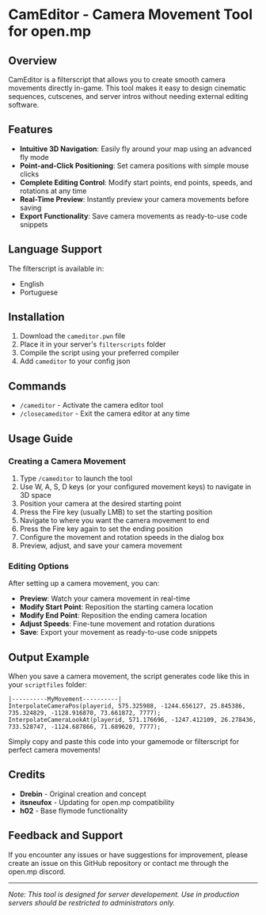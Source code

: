 # CamEditor - Camera Movement Tool for open.mp

## Overview
CamEditor is a filterscript that allows you to create smooth camera movements directly in-game. This tool makes it easy to design cinematic sequences, cutscenes, and server intros without needing external editing software.

## Features
- **Intuitive 3D Navigation**: Easily fly around your map using an advanced fly mode
- **Point-and-Click Positioning**: Set camera positions with simple mouse clicks
- **Complete Editing Control**: Modify start points, end points, speeds, and rotations at any time
- **Real-Time Preview**: Instantly preview your camera movements before saving
- **Export Functionality**: Save camera movements as ready-to-use code snippets

## Language Support
The filterscript is available in:
- English
- Portuguese

## Installation
1. Download the `cameditor.pwn` file
2. Place it in your server's `filterscripts` folder
3. Compile the script using your preferred compiler
4. Add `cameditor` to your config json

## Commands
- `/cameditor` - Activate the camera editor tool
- `/closecameditor` - Exit the camera editor at any time

## Usage Guide

### Creating a Camera Movement
1. Type `/cameditor` to launch the tool
2. Use W, A, S, D keys (or your configured movement keys) to navigate in 3D space
3. Position your camera at the desired starting point
4. Press the Fire key (usually LMB) to set the starting position
5. Navigate to where you want the camera movement to end
6. Press the Fire key again to set the ending position
7. Configure the movement and rotation speeds in the dialog box
8. Preview, adjust, and save your camera movement

### Editing Options
After setting up a camera movement, you can:
- **Preview**: Watch your camera movement in real-time
- **Modify Start Point**: Reposition the starting camera location
- **Modify End Point**: Reposition the ending camera location
- **Adjust Speeds**: Fine-tune movement and rotation durations
- **Save**: Export your movement as ready-to-use code snippets

## Output Example
When you save a camera movement, the script generates code like this in your `scriptfiles` folder:

```pawn
|----------MyMovement----------|
InterpolateCameraPos(playerid, 575.325988, -1244.656127, 25.845386, 735.324829, -1128.916870, 73.661872, 7777);
InterpolateCameraLookAt(playerid, 571.176696, -1247.412109, 26.278436, 733.528747, -1124.687866, 71.689620, 7777);
```

Simply copy and paste this code into your gamemode or filterscript for perfect camera movements!

## Credits
- **Drebin** - Original creation and concept
- **itsneufox** - Updating for open.mp compatibility
- **h02** - Base flymode functionality

## Feedback and Support
If you encounter any issues or have suggestions for improvement, please create an issue on this GitHub repository or contact me through the open.mp discord.

---

*Note: This tool is designed for server developement. Use in production servers should be restricted to administrators only.*